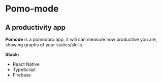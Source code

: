 # Pomo-mode

## A productivity app

**Pomode** is a pomodoro app, it will can measure how productive you are, showing graphs of your statics/skills.

**Stack:**

- React Native
- TypeScript
- Firebase

